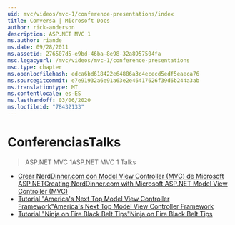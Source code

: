```yaml
---
uid: mvc/videos/mvc-1/conference-presentations/index
title: Conversa | Microsoft Docs
author: rick-anderson
description: ASP.NET MVC 1
ms.author: riande
ms.date: 09/28/2011
ms.assetid: 276507d5-e9bd-46ba-8e98-32a8957504fa
msc.legacyurl: /mvc/videos/mvc-1/conference-presentations
msc.type: chapter
ms.openlocfilehash: edca6bd618422e64886a3c4ececd5edf5eaeca76
ms.sourcegitcommit: e7e91932a6e91a63e2e46417626f39d6b244a3ab
ms.translationtype: MT
ms.contentlocale: es-ES
ms.lasthandoff: 03/06/2020
ms.locfileid: "78432133"
---
```

# <a name="talks"></a><span data-ttu-id="8e252-103">Conferencias</span><span class="sxs-lookup"><span data-stu-id="8e252-103">Talks</span></span>

> <span data-ttu-id="8e252-104">ASP.NET MVC 1</span><span class="sxs-lookup"><span data-stu-id="8e252-104">ASP.NET MVC 1 Talks</span></span>

- [<span data-ttu-id="8e252-105">Crear NerdDinner.com con Model View Controller (MVC) de Microsoft ASP.NET</span><span class="sxs-lookup"><span data-stu-id="8e252-105">Creating NerdDinner.com with Microsoft ASP.NET Model View Controller (MVC)</span></span>](creating-nerddinnercom-with-microsoft-aspnet-model-view-controller-mvc.md)
- [<span data-ttu-id="8e252-106">Tutorial "America's Next Top Model View Controller Framework"</span><span class="sxs-lookup"><span data-stu-id="8e252-106">America's Next Top Model View Controller Framework</span></span>](americas-next-top-model-view-controller-framework.md)
- [<span data-ttu-id="8e252-107">Tutorial "Ninja on Fire Black Belt Tips"</span><span class="sxs-lookup"><span data-stu-id="8e252-107">Ninja on Fire Black Belt Tips</span></span>](ninja-on-fire-black-belt-tips.md)
